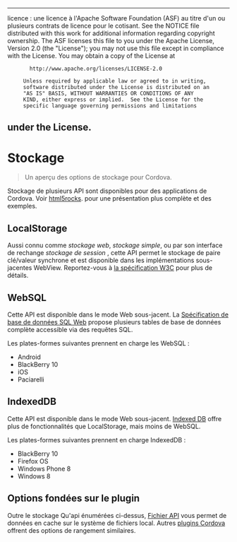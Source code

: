 * * *

licence : une licence à l'Apache Software Foundation (ASF) au titre d'un ou plusieurs contrats de licence pour le cotisant. See the NOTICE file distributed with this work for additional information regarding copyright ownership. The ASF licenses this file to you under the Apache License, Version 2.0 (the "License"); you may not use this file except in compliance with the License. You may obtain a copy of the License at

           http://www.apache.org/licenses/LICENSE-2.0
    
         Unless required by applicable law or agreed to in writing,
         software distributed under the License is distributed on an
         "AS IS" BASIS, WITHOUT WARRANTIES OR CONDITIONS OF ANY
         KIND, either express or implied.  See the License for the
         specific language governing permissions and limitations
    

## under the License.

# Stockage

> Un aperçu des options de stockage pour Cordova.

Stockage de plusieurs API sont disponibles pour des applications de Cordova. Voir [html5rocks][1]. pour une présentation plus complète et des exemples.

 [1]: http://www.html5rocks.com/en/features/storage

## LocalStorage

Aussi connu comme *stockage web*, *stockage simple*, ou par son interface de rechange *stockage de session* , cette API permet le stockage de paire clé/valeur synchrone et est disponible dans les implémentations sous-jacentes WebView. Reportez-vous à [la spécification W3C][2] pour plus de détails.

 [2]: http://www.w3.org/TR/webstorage/

## WebSQL

Cette API est disponible dans le mode Web sous-jacent. La [Spécification de base de données SQL Web][3] propose plusieurs tables de base de données complète accessible via des requêtes SQL.

 [3]: http://dev.w3.org/html5/webdatabase/

Les plates-formes suivantes prennent en charge les WebSQL :

*   Android
*   BlackBerry 10
*   iOS
*   Paciarelli

## IndexedDB

Cette API est disponible dans le mode Web sous-jacent. [Indexed DB][4] offre plus de fonctionnalités que LocalStorage, mais moins de WebSQL.

 [4]: http://www.w3.org/TR/IndexedDB/

Les plates-formes suivantes prennent en charge IndexedDB :

*   BlackBerry 10
*   Firefox OS
*   Windows Phone 8
*   Windows 8

## Options fondées sur le plugin

Outre le stockage Qu'api énumérées ci-dessus, [Fichier API][5] vous permet de données en cache sur le système de fichiers local. Autres [plugins Cordova][6] offrent des options de rangement similaires.

 [5]: https://github.com/apache/cordova-plugin-file/blob/master/doc/index.md
 [6]: http://plugins.cordova.io/
